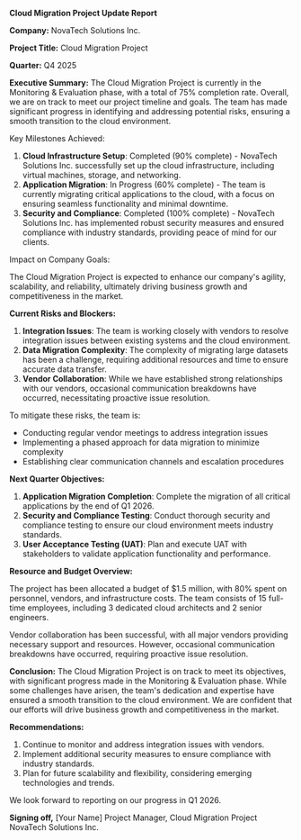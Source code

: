 **Cloud Migration Project Update Report**

**Company:** NovaTech Solutions Inc.

**Project Title:** Cloud Migration Project

**Quarter:** Q4 2025

**Executive Summary:**
The Cloud Migration Project is currently in the Monitoring & Evaluation phase, with a total of 75% completion rate. Overall, we are on track to meet our project timeline and goals. The team has made significant progress in identifying and addressing potential risks, ensuring a smooth transition to the cloud environment.

Key Milestones Achieved:

1. **Cloud Infrastructure Setup**: Completed (90% complete) - NovaTech Solutions Inc. successfully set up the cloud infrastructure, including virtual machines, storage, and networking.
2. **Application Migration**: In Progress (60% complete) - The team is currently migrating critical applications to the cloud, with a focus on ensuring seamless functionality and minimal downtime.
3. **Security and Compliance**: Completed (100% complete) - NovaTech Solutions Inc. has implemented robust security measures and ensured compliance with industry standards, providing peace of mind for our clients.

Impact on Company Goals:

The Cloud Migration Project is expected to enhance our company's agility, scalability, and reliability, ultimately driving business growth and competitiveness in the market.

**Current Risks and Blockers:**

1. **Integration Issues**: The team is working closely with vendors to resolve integration issues between existing systems and the cloud environment.
2. **Data Migration Complexity**: The complexity of migrating large datasets has been a challenge, requiring additional resources and time to ensure accurate data transfer.
3. **Vendor Collaboration**: While we have established strong relationships with our vendors, occasional communication breakdowns have occurred, necessitating proactive issue resolution.

To mitigate these risks, the team is:

* Conducting regular vendor meetings to address integration issues
* Implementing a phased approach for data migration to minimize complexity
* Establishing clear communication channels and escalation procedures

**Next Quarter Objectives:**

1. **Application Migration Completion**: Complete the migration of all critical applications by the end of Q1 2026.
2. **Security and Compliance Testing**: Conduct thorough security and compliance testing to ensure our cloud environment meets industry standards.
3. **User Acceptance Testing (UAT)**: Plan and execute UAT with stakeholders to validate application functionality and performance.

**Resource and Budget Overview:**

The project has been allocated a budget of $1.5 million, with 80% spent on personnel, vendors, and infrastructure costs. The team consists of 15 full-time employees, including 3 dedicated cloud architects and 2 senior engineers.

Vendor collaboration has been successful, with all major vendors providing necessary support and resources. However, occasional communication breakdowns have occurred, requiring proactive issue resolution.

**Conclusion:**
The Cloud Migration Project is on track to meet its objectives, with significant progress made in the Monitoring & Evaluation phase. While some challenges have arisen, the team's dedication and expertise have ensured a smooth transition to the cloud environment. We are confident that our efforts will drive business growth and competitiveness in the market.

**Recommendations:**

1. Continue to monitor and address integration issues with vendors.
2. Implement additional security measures to ensure compliance with industry standards.
3. Plan for future scalability and flexibility, considering emerging technologies and trends.

We look forward to reporting on our progress in Q1 2026.

**Signing off,**
[Your Name]
Project Manager, Cloud Migration Project
NovaTech Solutions Inc.
